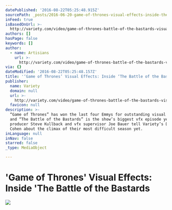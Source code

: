 ```yaml
---
datePublished: '2016-08-22T05:25:48.915Z'
sourcePath: _posts/2016-06-20-game-of-thrones-visual-effects-inside-the-battle-of-the.md
inFeed: true
isBasedOnUrl: >-
  http://variety.com/video/game-of-thrones-battle-of-the-bastards-visual-effects/
authors: []
hasPage: false
keywords: []
author:
  - name: Artisians
    url: >-
      http://variety.com/video/game-of-thrones-battle-of-the-bastards-visual-effects/
via: {}
dateModified: '2016-08-22T05:25:48.157Z'
title: '‘Game of Thrones’ Visual Effects: Inside ‘The Battle of the Bastards'
publisher:
  name: Variety
  domain: null
  url: >-
    http://variety.com/video/game-of-thrones-battle-of-the-bastards-visual-effects/
  favicon: null
description: >-
  “Game of Thrones” has won the last four Emmys for outstanding visual effects,
  and “The Battle of the Bastards” is the show’s biggest vfx episode yet. Vfx
  producer Steve Kullback and vfx supervisor Joe Bauer tell Variety’s David
  Cohen about the climax of their most difficult season yet.
inLanguage: null
inNav: false
starred: false
_type: MediaObject

---
```

# 'Game of Thrones' Visual Effects: Inside 'The Battle of the Bastards
![](https://the-grid-user-content.s3-us-west-2.amazonaws.com/19ec23e7-5b20-4106-a7a5-5df2ab5fa960.jpg)